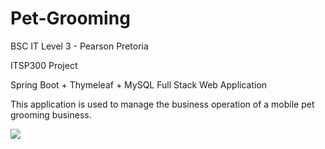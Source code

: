 # Pet-Grooming

BSC IT Level 3 - Pearson Pretoria 

ITSP300 Project

Spring Boot + Thymeleaf + MySQL Full Stack Web Application


This application is used to manage the business operation of a mobile pet grooming business. 

<img src="../images/Login.png">
